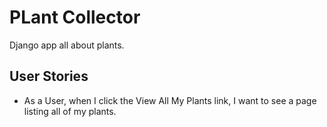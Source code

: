 # PLant Collector
Django app all about plants.

## User Stories
- As a User, when I click the View All My Plants link, I want to see a page listing all of my plants.

